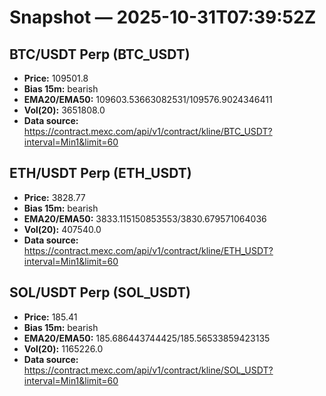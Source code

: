 # Snapshot — 2025-10-31T07:39:52Z

## BTC/USDT Perp (BTC_USDT)
- **Price:** 109501.8
- **Bias 15m:** bearish
- **EMA20/EMA50:** 109603.53663082531/109576.9024346411
- **Vol(20):** 3651808.0
- **Data source:** https://contract.mexc.com/api/v1/contract/kline/BTC_USDT?interval=Min1&limit=60

## ETH/USDT Perp (ETH_USDT)
- **Price:** 3828.77
- **Bias 15m:** bearish
- **EMA20/EMA50:** 3833.115150853553/3830.679571064036
- **Vol(20):** 407540.0
- **Data source:** https://contract.mexc.com/api/v1/contract/kline/ETH_USDT?interval=Min1&limit=60

## SOL/USDT Perp (SOL_USDT)
- **Price:** 185.41
- **Bias 15m:** bearish
- **EMA20/EMA50:** 185.686443744425/185.56533859423135
- **Vol(20):** 1165226.0
- **Data source:** https://contract.mexc.com/api/v1/contract/kline/SOL_USDT?interval=Min1&limit=60
